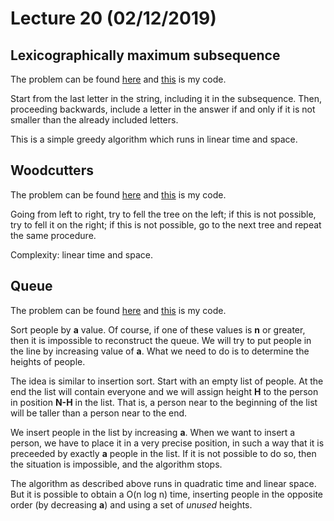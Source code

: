 # Lecture 20 (02/12/2019)

## Lexicographically maximum subsequence
The problem can be found [here](http://codeforces.com/problemset/problem/196/A?locale=en)
and [this](code/lms.cpp) is my code.

Start from the last letter in the string, including it in the subsequence.
Then, proceeding backwards, include a letter in the answer if and only if it is not smaller than the already included letters.

This is a simple greedy algorithm which runs in linear time and space.

## Woodcutters
The problem can be found [here](http://codeforces.com/contest/545/problem/C?locale=en)
and [this](code/woodcutters.cpp) is my code.

Going from left to right, try to fell the tree on the left; if this is not possible, try to fell it on the right; if this is not possible, go to the next tree and repeat the same procedure.

Complexity: linear time and space.

## Queue
The problem can be found [here](http://codeforces.com/problemset/problem/141/C?locale=en)
and [this](code/queue.cpp) is my code.

Sort people by **a** value. Of course, if one of these values is **n** or greater, then it is impossible to reconstruct the queue.
We will try to put people in the line by increasing value of **a**. What we need to do is to determine the heights of people.

The idea is similar to insertion sort. Start with an empty list of people. At the end the list will contain everyone and we will assign height **H** to the person in position **N-H** in the list. That is, a person near to the beginning of the list will be taller than a person near to the end.

We insert people in the list by increasing **a**. When we want to insert a person, we have to place it in a very precise position, in such a way that it is preceeded by exactly **a** people in the list. If it is not possible to do so, then the situation is impossible, and the algorithm stops.

The algorithm as described above runs in quadratic time and linear space. But it is possible to obtain a O(n log n) time, inserting people in the opposite order (by decreasing **a**) and using a set of *unused* heights.
